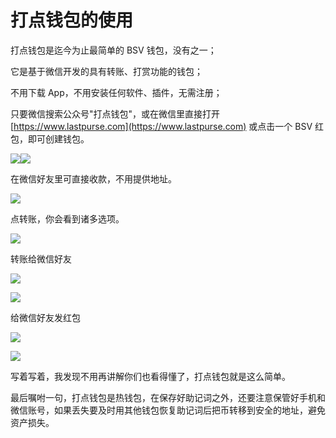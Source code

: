 # 打点钱包的使用

打点钱包是迄今为止最简单的 BSV 钱包，没有之一；

它是基于微信开发的具有转账、打赏功能的钱包；

不用下载 App，不用安装任何软件、插件，无需注册；

只要微信搜索公众号"打点钱包"，或在微信里直接打开 [https://www.lastpurse.com](https://www.lastpurse.com) 或点击一个 BSV 红包，即可创建钱包。

![](https://pic2.zhimg.com/80/v2-db3b56eb2fd77897cff62758e2f4c549_hd.jpg)![](https://pic4.zhimg.com/80/v2-481d4090c49c170b39b799531aa8e477_hd.jpg)

在微信好友里可直接收款，不用提供地址。

![](https://pic4.zhimg.com/80/v2-d332c03d528ccb9547bb8a563e4086a3_hd.jpg)

点转账，你会看到诸多选项。

![](https://pic3.zhimg.com/80/v2-437a857ccb97b3327ea04807c9884e92_hd.jpg)

转账给微信好友

![](https://pic4.zhimg.com/80/v2-2733fc9951c60ab76348bedbee6e5a7f_hd.jpg)

![](https://pic1.zhimg.com/80/v2-c523907ded8912c974d040312f83657c_hd.jpg)

给微信好友发红包

![](https://pic2.zhimg.com/80/v2-acd1717d3da732cf4de3225f15b5dbdd_hd.jpg)

![](https://pic2.zhimg.com/80/v2-63fa74f761e5d9e4e70b9ce734a3c3e9_hd.jpg)

写着写着，我发现不用再讲解你们也看得懂了，打点钱包就是这么简单。

最后嘱咐一句，打点钱包是热钱包，在保存好助记词之外，还要注意保管好手机和微信账号，如果丢失要及时用其他钱包恢复助记词后把币转移到安全的地址，避免资产损失。